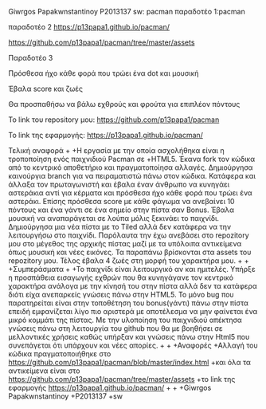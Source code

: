 Giwrgos Papakwnstantinoy 
P2013137
sw: pacman
παραδοτέο 1:pacman

παραδοτέο 2
https://p13papa1.github.io/pacman/

https://github.com/p13papa1/pacman/tree/master/assets


Παραδοτέο 3 

Πρόσθεσα ήχο κάθε φορά που τρώει ένα dot και μουσική

Έβαλα score και ζωές 

Θα προσπαθήσω να βάλω εχθρούς και φρούτα για επιπλέον πόντους

Το link του repository μου:
https://github.com/p13papa1/pacman

Το link της εφαρμογής:
https://p13papa1.github.io/pacman/


Τελική αναφορά
 +
 +Η εργασία με την οποία ασχολήθηκα είναι η τροποποίηση ενός παιχνιδιού Pacman σε
 +HTML5. Έκανα fork τον κώδικα από το κεντρικό αποθετήριο και πραγματοποίησα αλλαγές. Δημιούργησα καινούργια branch για να πειραματιστώ πάνω στον κώδικα. Κατάφερα και άλλαξα τον πρωταγωνιστή και έβαλα έναν άνθρωπο να κυνηγάει αστεράκια αντί για κέρματα και πρόσθεσα ήχο κάθε φορά που τρώει ένα αστεράκι. Επίσης πρόσθεσα score με κάθε φάγωμα να ανεβαίνει 10 πόντους και ένα γάντι σε ένα σημείο στην πίστα σαν Bonus. Έβαλα μουσική να αναπαράγεται σε λούπα μόλις ξεκινάει το παιχνίδι. Δημιούργησα μια νέα πίστα με το Tiled αλλά δεν κατάφερα να την λειτουργήσω στο παιχνίδι. Παρόλαυτα την έχω ανεβάσει στο repozitory μου στο μέγεθος της αρχικής πίστας μαζί με τα υπόλοιπα αντικείμενα όπως μουσική και νέες εικόνες. Τα παραπάνω βρίσκονται στα assets του repozitory μου. Τέλος έβαλα 4 ζωές στη μορφή του χαρακτήρα μου.
 +
 +
 +Συμπεράσματα
 +
 +Το παιχνίδι είναι λειτουργικό αν και ημιτελές. Υπήρξε η προσπάθεια εισαγωγής εχθρών που θα κυνηγάγανε τον κεντρικό χαρακτήρα ανάλογα με την κίνησή του στην πίστα αλλά δεν τα κατάφερα διότι είχα ανεπαρκείς γνώσεις πάνω στην HTML5. Το μόνο bug που παρατηρείται είναι στην τοποθέτηση του bonus(γάντι) πάνω στην πίστα επειδή εμφανίζεται λίγο πιο αριστερά με αποτέλεσμα να μην φαίνεται ένα μικρό κομμάτι της πίστας. Με την υλοποίηση του παιχνιδιού απέκτησα γνώσεις πάνω στη λειτουργία του github που θα με βοηθήσει σε μελλοντικές χρήσεις καθώς υπήρξαν και γνώσεις πάνω στην Html5 που συνεπάγεται ότι υπάρχουν και νέες απορίες. 
 +
 +
 +Αναφορές
 +Αλλαγή του κώδικα πραγματοποιήθηκε στο https://github.com/p13papa1/pacman/blob/master/index.html
 +και όλα τα αντικείμενα είναι στο https://github.com/p13papa1/pacman/tree/master/assets
 +το link της εφαρμογής  https://p13papa1.github.io/pacman/
 +
 +
 +Giwrgos Papakwnstantinoy
 +P2013137
 +sw
